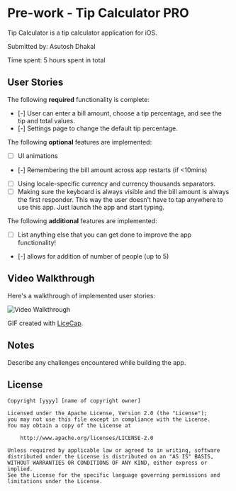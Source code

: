 # Pre-work - Tip Calculator PRO

Tip Calculator is a tip calculator application for iOS.

Submitted by: Asutosh Dhakal

Time spent: 5 hours spent in total

## User Stories

The following **required** functionality is complete:

* [-] User can enter a bill amount, choose a tip percentage, and see the tip and total values.
* [-] Settings page to change the default tip percentage.

The following **optional** features are implemented:
* [ ] UI animations
* [-] Remembering the bill amount across app restarts (if <10mins)
* [ ] Using locale-specific currency and currency thousands separators.
* [ ] Making sure the keyboard is always visible and the bill amount is always the first responder. This way the user doesn't have to tap anywhere to use this app. Just launch the app and start typing.

The following **additional** features are implemented:

- [ ] List anything else that you can get done to improve the app functionality!
- [-] allows for addition of number of people (up to 5)

## Video Walkthrough 

Here's a walkthrough of implemented user stories:

<img src='https://giphy.com/gifs/3oz8xvQMaPA75rpD1u' title='Video Walkthrough' width='' alt='Video Walkthrough' />

GIF created with [LiceCap](http://www.cockos.com/licecap/).

## Notes

Describe any challenges encountered while building the app.

## License

    Copyright [yyyy] [name of copyright owner]

    Licensed under the Apache License, Version 2.0 (the "License");
    you may not use this file except in compliance with the License.
    You may obtain a copy of the License at

        http://www.apache.org/licenses/LICENSE-2.0

    Unless required by applicable law or agreed to in writing, software
    distributed under the License is distributed on an "AS IS" BASIS,
    WITHOUT WARRANTIES OR CONDITIONS OF ANY KIND, either express or implied.
    See the License for the specific language governing permissions and
    limitations under the License.
